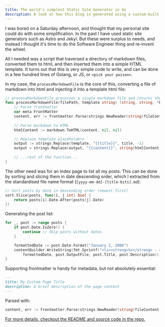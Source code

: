 ```yaml
---
title: The world's simplest Static Site Generator in Go
description: A look at how this blog is generated using a custom-built static site generator written in Go.
---
```


I was bored on a Saturday afternoon, and thought that my personal site could do with some simplification. In the past I have used static site generators such as Astro and Jekyl. But these were surplus to needs, and instead I thought it's time to do the Software Engineer thing and re-invent the wheel.

All I needed was a script that traversed a directory of markdown files, converted them to html, and then inserted them into a simple HTML template. It turns out that this is very simple code to write, and can be done in a few hundred lines of Golang, or JS, or `<pick your poison>`.

In my case, the `processMarkdownFile` is the core of this, converting a file of markdown into html and injecting it into a template html file:

```go
// processMarkdownFile processes a single markdown file and returns the generated HTML
func processMarkdownFile(filePath, template string) (string, string, *BlogPost, error) {
    // Parse frontmatter
    var meta FrontMatter
    content, err := frontmatter.Parse(strings.NewReader(string(fileContent)), &meta)
    
    // Parse markdown to HTML
    htmlContent := markdown.ToHTML(content, nil, nil)

    // Replace template placeholders
    output := strings.Replace(template, "{{title}}", title, -1)
    output = strings.Replace(output, "{{content}}", string(htmlContent), -1)
    
    // ...rest of the function...
}
```

The other need was for an index page to list all my posts. This can be done by sorting and slicing them in date descending order, which I extracted from the standardised file name format (`[yyyy-mm-dd]-[title-bits].md`):

```go
// Sort posts by date in descending order (newest first)
sort.Slice(posts, func(i, j int) bool {
    return posts[i].Date.After(posts[j].Date)
})
```

Generating the post list:

```go
for _, post := range posts {
    if post.Date.IsZero() {
        continue // Skip posts without dates
    }

    formattedDate := post.Date.Format("January 2, 2006")
    contentBuilder.WriteString(fmt.Sprintf("<li><strong>%s</strong> - <a href=\"%s\">%s</a><p>%s</p></li>\n",
        formattedDate, post.OutputFile, post.Title, post.Description))
}
```

Supporting frontmatter is handy for metadata, but not absolutely essential:

```markdown
---
title: My Custom Page Title
description: A brief description of the page content
---
```

Parsed with:

```go
content, err := frontmatter.Parse(strings.NewReader(string(fileContent)), &meta)
```

[For more details, checkout the README and source code in the repo.](https://github.com/sbracegirdle/sbracegirdle.github.io/)
